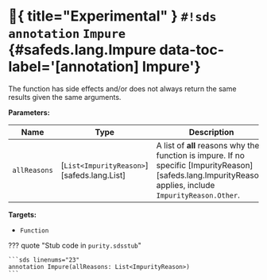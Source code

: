 # :test_tube:{ title="Experimental" } `#!sds annotation` `Impure` {#safeds.lang.Impure data-toc-label='[annotation] Impure'}

The function has side effects and/or does not always return the same results given the same arguments.

**Parameters:**

| Name | Type | Description | Default |
|------|------|-------------|---------|
| `allReasons` | [`List<ImpurityReason>`][safeds.lang.List] | A list of **all** reasons why the function is impure. If no specific [ImpurityReason][safeds.lang.ImpurityReason] applies, include `ImpurityReason.Other`. | - |

**Targets:**

- `Function`

??? quote "Stub code in `purity.sdsstub`"

    ```sds linenums="23"
    annotation Impure(allReasons: List<ImpurityReason>)
    ```
